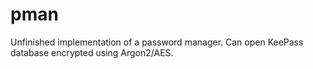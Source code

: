 # pman
Unfinished implementation of a password manager.
Can open KeePass database encrypted using Argon2/AES.
